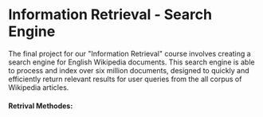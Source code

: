 # Information Retrieval - Search Engine
The final project for our "Information Retrieval" course involves creating a search engine for English Wikipedia documents. This search engine is able to process and index over six million documents, designed to quickly and efficiently return relevant results for user queries from the all corpus of Wikipedia articles.
#### Retrival Methodes:
